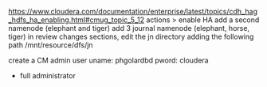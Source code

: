 https://www.cloudera.com/documentation/enterprise/latest/topics/cdh_hag_hdfs_ha_enabling.html#cmug_topic_5_12
actions > enable HA
add a second namenode (elephant and tiger)
add 3 journal namenode (elephant, horse, tiger)
in review changes sections, edit the jn directory adding the following path
/mnt/resource/dfs/jn

create a CM admin user
uname: phgolardbd 
pword: cloudera
+ full administrator

